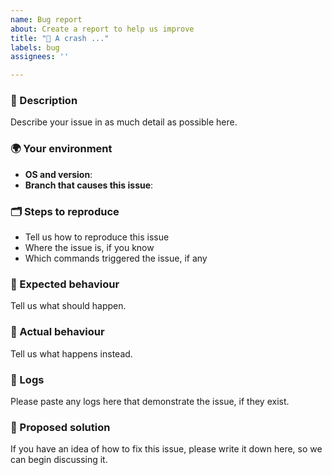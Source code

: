 ```yaml
---
name: Bug report
about: Create a report to help us improve
title: "🐞 A crash ..."
labels: bug
assignees: ''

---
```


### 📝 Description

Describe your issue in as much detail as possible here.

### 🌍 Your environment

* **OS and version**:
* **Branch that causes this issue**:

### 🗂 Steps to reproduce

* Tell us how to reproduce this issue <br />
* Where the issue is, if you know <br />
* Which commands triggered the issue, if any

### 🎯 Expected behaviour

Tell us what should happen.

### 👻 Actual behaviour

Tell us what happens instead.

### 👀 Logs

Please paste any logs here that demonstrate the issue, if they exist.

### 🚀 Proposed solution

If you have an idea of how to fix this issue, please write it down here, so we can begin discussing it.
